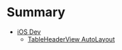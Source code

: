 # Summary



- [iOS Dev](./iOS/ReadME.md)
  - [TableHeaderView AutoLayout](./iOS/TableViewHeaderViewAutoHeight.md)

